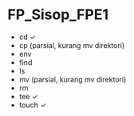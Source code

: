 # FP_Sisop_FPE1

- cd ✓
- cp (parsial, kurang mv direktori)
- env
- find
- ls
- mv (parsial, kurang mv direktori)
- rm
- tee ✓
- touch ✓
